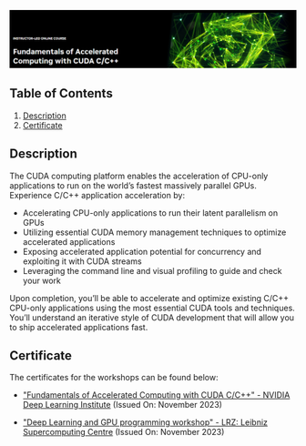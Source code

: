 ![Course](images/banner.png)

## Table of Contents
1. [Description](#description)
2. [Certificate](#certificate)

<a name="descripton"></a>
## Description

The CUDA computing platform enables the acceleration of CPU-only applications to run on the world’s fastest massively parallel GPUs. Experience C/C++ application acceleration by:

- Accelerating CPU-only applications to run their latent parallelism on GPUs
- Utilizing essential CUDA memory management techniques to optimize accelerated applications
- Exposing accelerated application potential for concurrency and exploiting it with CUDA streams
- Leveraging the command line and visual profiling to guide and check your work

Upon completion, you’ll be able to accelerate and optimize existing C/C++ CPU-only applications using the most essential CUDA tools and techniques. You’ll understand an iterative style of CUDA development that will allow you to ship accelerated applications fast.

<a name="certificate"></a>
## Certificate

The certificates for the workshops can be found below:

- ["Fundamentals of Accelerated Computing with CUDA C/C++" - NVIDIA Deep Learning Institute](https://learn.learn.nvidia.com/certificates/d7e6b079cc1d448287de4d88f9b42a06) (Issued On: November 2023)

- ["Deep Learning and GPU programming workshop" - LRZ: Leibniz Supercomputing Centre](https://github.com/HROlive/Fundamentals-of-Accelerated-Computing-with-CUDA-C-Cpp/blob/main/images/certificate.pdf) (Issued On: November 2023)
